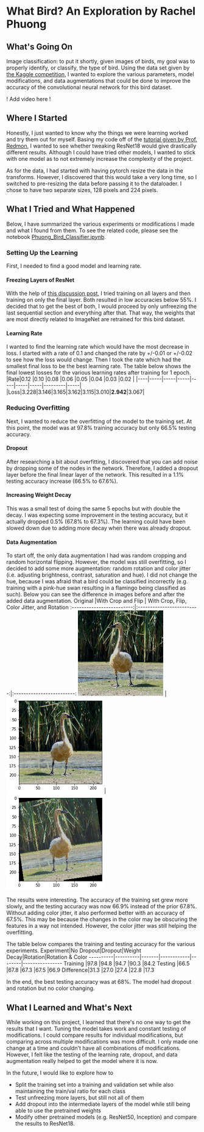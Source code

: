 # What Bird? An Exploration by Rachel Phuong

## What's Going On
Image classification: to put it shortly, given images of birds, my goal was to 
properly identify, or classify, the type of bird. Using the data set given by 
[the Kaggle competition](https://www.kaggle.com/c/birds21sp), I wanted to 
explore the various parameters, model modifications, and data augmentations 
that could be done to improve the accuracy of the convolutional neural network 
for this bird dataset.

! Add video here !

## Where I Started
Honestly, I just wanted to know why the things we were learning worked and try 
them out for myself. Basing my code off of the [tutorial given by Prof. Redmon](https://colab.research.google.com/drive/1kHo8VT-onDxbtS3FM77VImG35h_K_Lav?usp=sharing),
I wanted to see whether tweaking ResNet18 would give drastically different 
results. Although I could have tried other models, I wanted to stick with one 
model as to not extremely increase the complexity of the project.

As for the data, I had started with having pytorch resize the data in the 
transforms. However, I discovered that this would take a very long time, so I
switched to pre-resizing the data before passing it to the dataloader. 
I chose to have two separate sizes, 128 pixels and 224 pixels.

## What I Tried and What Happened
Below, I have summarized the various experiments or modifications I made and 
what I found from them. To see the related code, please see the notebook [Phuong_Bird_Classifier.ipynb](https://github.com/rphuong/birds/blob/main/Phuong_Bird_Classifier.ipynb).

### Setting Up the Learning
First, I needed to find a good model and learning rate.

#### Freezing Layers of ResNet
With the help of [this discussion post](https://discuss.pytorch.org/t/finer-control-for-freezing-layers-in-resnet/10445),
I tried training on all layers and then training on only the final layer. 
Both resulted in low accuracies below 55%. I decided that to get the best of 
both, I would proceed by only unfreezing the last sequential section and 
everything after that. That way, the weights that are most directly related to 
ImageNet are retrained for this bird dataset. 

#### Learning Rate
I wanted to find the learning rate which would have the most decrease in loss. 
I started with a rate of 0.1 and changed the rate by +/-0.01 or +/-0.02 
to see how the loss would change. Then I took the rate which had 
the smallest final loss to be the best learning rate. The table below shows the 
final lowest losses for the various learning rates after training for 1 epoch.
|Rate|0.12 |0.10 |0.08 |0.06 |0.05 |0.04 |0.03     |0.02 |
|----|-----|-----|-----|-----|-----|-----|---------|-----|
|Loss|3.228|3.146|3.165|3.162|3.115|3.010|**2.942**|3.067|

### Reducing Overfitting
Next, I wanted to reduce the overfitting of the model to the training set. At 
this point, the model was at 97.8% training accuracy but only 66.5% testing
accuracy. 

#### Dropout
After researching a bit about overfitting, I discovered that you can add noise
by dropping some of the nodes in the network. Therefore, I added a dropout 
layer before the final linear layer of the network. This resulted in a 1.1% 
testing accuracy increase (66.5% to 67.6%). 

#### Increasing Weight Decay
This was a small test of doing the same 5 epochs but with double the decay. I 
was expecting some improvement in the testing accuracy, but it actually dropped 
0.5% (67.8% to 67.3%). The learning could have been slowed down due to adding 
more decay when there was already dropout. 

#### Data Augmentation
To start off, the only data augmentation I had was random cropping and random 
horizontal flipping. However, the model was still overfitting, so I decided to 
add some more augmentation: random rotation and color jitter (i.e. adjusting
brightness, contrast, saturation and hue). I did not change the hue,
because I was afraid that a bird could be classified incorrectly (e.g. training
with a pink-hue swan resulting in a flamingo being classified as such). Below 
you can see the difference in images before and after the added data augmentation. 
Original            |With Crop and Flip | With Crop, Flip, Color Jitter, and Rotation
:-------------------------:|:-------------------------:|:-------------------------:
![](figs/original.jpg)  |![](figs/aug.png)|![](figs/extraaug.png)

The results were interesting. The accuracy of the training set grew
more slowly, and the testing accuracy was now 66.9% instead of the prior 67.8%.
Without adding color jitter, it also performed better with an accuracy of 67.5%.
This may be because the changes in the color may be obscuring the features in
a way not intended. However, the color jitter was still helping the overfitting.

The table below compares the training and testing accuracy for the various 
experiments.
Experiment|No Dropout|Dropout|Weight Decay|Rotation|Rotation & Color
----------|----------|-------|------------|--------|----------------
Training  |97.8      |94.8   |94.7        |90.3    |84.2
Testing   |66.5      |67.8   |67.3        |67.5    |66.9
Difference|31.3      |27.0   |27.4        |22.8    |17.3

In the end, the best testing accuracy was at 68%. The model had dropout and
rotation but no color changing. 

## What I Learned and What's Next
While working on this project, I learned that there's no one way to get the 
results that I want. Tuning the model takes work and constant testing of 
modifications. I could compare results for individual modifications, but 
comparing across multiple modifications was more difficult. I only made one 
change at a time and couldn't have all combinations of modifications.
However, I felt like the testing of the learning rate, dropout, and 
data augmentation really helped to get the model where it is now. 

In the future, I would like to explore how to
- Split the training set into a training and validation set while also
maintaining the train/val ratio for each class
- Test unfreezing more layers, but still not all of them
- Add dropout into the intermediate layers of the model while still being able
to use the pretrained weights
- Modify other pretrained models (e.g. ResNet50, Inception) and compare the
results to ResNet18.